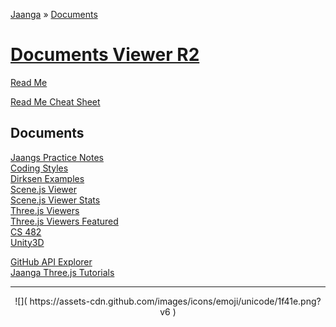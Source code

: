﻿[Jaanga]( http://jaanga.github.io ) » [Documents]( http://jaanga.github.io/documents/ )

[Documents Viewer R2]( documents-viewer-r2.html )<!-- [🛈]( http://jaanga.github.io/documents/ ) -->
===

[Read Me]( #readme.md )

[Read Me Cheat Sheet]( #readme-cheat-sheet.md )

## Documents


[Jaangs Practice Notes]( jaanga-practice-notes/index.html )  
[Coding Styles]( coding-styles/index.html )  
[Dirksen Examples]( josdirksen-examples/index.html)  
[Scene.js Viewer]( scenejs-viewer/scenejs-viewer-basic/scenejs-viewer-basic-r1.html)  
[Scene.js Viewer Stats]( scenejs-viewer/scenejs-viewer-stats/scenejs-viewer-stats-r1.html)  
[Three.js Viewers]( threejs-viewers/index.html)  
[Three.js Viewers Featured]( threejs-viewers-featured/index.html)  
[CS 482]( cs482/index.html)  
[Unity3D]( #unity3d/unity3d.md )  

[GitHub API Explorer]( ../cookbook-html/snippets/github-api-rss/api-explorer/index.html )  
[Jaanga Three.js Tutorials]( ../tutorials/index.html )

<!--[Outer Space', 'outer-space-book/index.html)  -->


***

<center>
![]( https://assets-cdn.github.com/images/icons/emoji/unicode/1f41e.png?v6 )